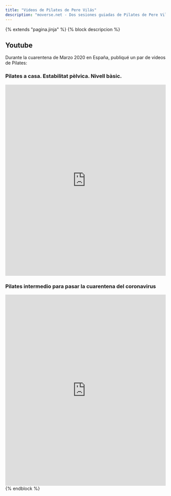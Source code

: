 ```yaml
---
title: "Videos de Pilates de Pere Vilás"
description: "moverse.net - Dos sesiones guiadas de Pilates de Pere Vilas"
---
```

{% extends "pagina.jinja" %}
{% block descripcion %}
## Youtube

Durante la cuarentena de Marzo 2020 en España, publiqué un par de videos de Pilates:

### Pilates a casa. Estabilitat pèlvica. Nivell bàsic.

<iframe width="100%" height="600"  max-width="100%" allowfullscreen="" frameborder="0"
src="https://www.youtube.com/embed/F_rzRB8S8O4">
</iframe>


### Pilates intermedio para pasar la cuarentena del coronavirus

<iframe width="100%" height="600"  max-width="640" allowfullscreen="" frameborder="0"
src="https://www.youtube.com/embed/87s7fMrChVs">
</iframe>
{% endblock %}
